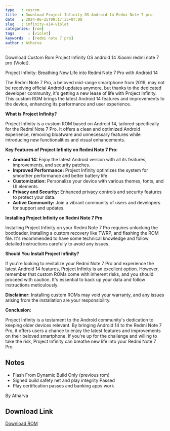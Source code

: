 ```yaml
---
type   : cusrom
title  : Download Project Infinity OS Android 14 Redmi Note 7 pro
date   : 2024-06-25T09:17:35+07:00
slug   : infinity-a14-violet
categories: [rom]
tags      : [violet]
keywords  : [redmi note 7 pro]
author : Atharva
---
```


Download Custom Rom Project Infinity OS android 14 Xiaomi redmi note 7 pro (Violet).

Project Infinity: Breathing New Life into Redmi Note 7 Pro with Android 14

The Redmi Note 7 Pro, a beloved mid-range smartphone from 2019, may not be receiving official Android updates anymore, but thanks to the dedicated developer community, it's getting a new lease of life with Project Infinity. This custom ROM brings the latest Android 14 features and improvements to the device, enhancing its performance and user experience.

**What is Project Infinity?**

Project Infinity is a custom ROM based on Android 14, tailored specifically for the Redmi Note 7 Pro. It offers a clean and optimized Android experience, removing bloatware and unnecessary features while introducing new functionalities and visual enhancements.

**Key Features of Project Infinity on Redmi Note 7 Pro:**

* **Android 14:** Enjoy the latest Android version with all its features, improvements, and security patches.
* **Improved Performance:** Project Infinity optimizes the system for smoother performance and better battery life.
* **Customization:** Personalize your device with various themes, fonts, and UI elements.
* **Privacy and Security:** Enhanced privacy controls and security features to protect your data.
* **Active Community:** Join a vibrant community of users and developers for support and updates.

**Installing Project Infinity on Redmi Note 7 Pro**

Installing Project Infinity on your Redmi Note 7 Pro requires unlocking the bootloader, installing a custom recovery like TWRP, and flashing the ROM file. It's recommended to have some technical knowledge and follow detailed instructions carefully to avoid any issues.

**Should You Install Project Infinity?**

If you're looking to revitalize your Redmi Note 7 Pro and experience the latest Android 14 features, Project Infinity is an excellent option. However, remember that custom ROMs come with inherent risks, and you should proceed with caution. It's essential to back up your data and follow instructions meticulously.

**Disclaimer:** Installing custom ROMs may void your warranty, and any issues arising from the installation are your responsibility. 

**Conclusion:**

Project Infinity is a testament to the Android community's dedication to keeping older devices relevant. By bringing Android 14 to the Redmi Note 7 Pro, it offers users a chance to enjoy the latest features and improvements on their beloved smartphone. If you're up for the challenge and willing to take the risk, Project Infinity can breathe new life into your Redmi Note 7 Pro.


## Notes
- Flash From Dynamic Build Only (previous rom)
- Signed build safety net and play integrity Passed
- Play certification passes and banking apps work

By Atharva

## Download Link
[Download ROM](https://devuploads.com/mjsqmgg3tvgu)

